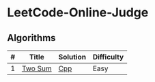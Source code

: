 # LeetCode-Online-Judge

## Algorithms

| # | Title | Solution | Difficulty |
| --- | --- | --- | --- |
| 1 | [Two Sum](https://leetcode.com/problems/two-sum/) | [Cpp](https://github.com/yuanhui-yang/LeetCode-Online-Judge/blob/master/Algorithms/two-sum.cpp) | Easy |
